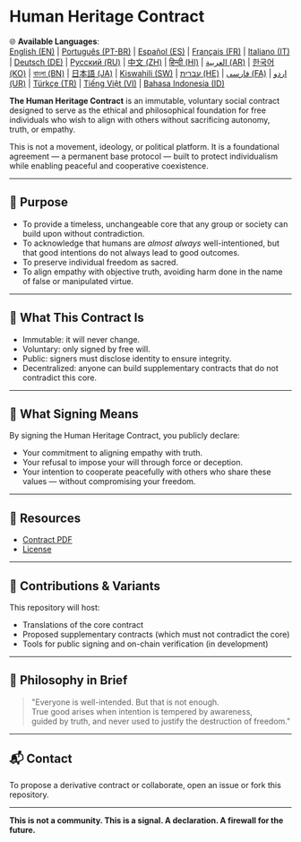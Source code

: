 
# Human Heritage Contract

🌐 **Available Languages**:  
[English (EN)](https://pedromartinscs.github.io/HumanHeritage/index.html) | [Português (PT-BR)](https://pedromartinscs.github.io/HumanHeritage/README_pt-BR.html) | [Español (ES)](https://pedromartinscs.github.io/HumanHeritage/README_es.html) | [Français (FR)](https://pedromartinscs.github.io/HumanHeritage/README_fr.html) | [Italiano (IT)](https://pedromartinscs.github.io/HumanHeritage/README_it.html) | [Deutsch (DE)](https://pedromartinscs.github.io/HumanHeritage/README_de.html) | [Русский (RU)](https://pedromartinscs.github.io/HumanHeritage/README_ru.html) | [中文 (ZH)](https://pedromartinscs.github.io/HumanHeritage/README_zh.html) | [हिन्दी (HI)](https://pedromartinscs.github.io/HumanHeritage/README_hi.html) | [العربية (AR)](https://pedromartinscs.github.io/HumanHeritage/README_ar.html) | [한국어 (KO)](https://pedromartinscs.github.io/HumanHeritage/README_ko.html) | [বাংলা (BN)](https://pedromartinscs.github.io/HumanHeritage/README_bn.html) | [日本語 (JA)](https://pedromartinscs.github.io/HumanHeritage/README_ja.html) | [Kiswahili (SW)](https://pedromartinscs.github.io/HumanHeritage/README_sw.html) | [עברית (HE)](https://pedromartinscs.github.io/HumanHeritage/README_he.html) | [فارسی (FA)](https://pedromartinscs.github.io/HumanHeritage/README_fa.html) | [اردو (UR)](https://pedromartinscs.github.io/HumanHeritage/README_ur.html) | [Türkçe (TR)](https://pedromartinscs.github.io/HumanHeritage/README_tr.html) | [Tiếng Việt (VI)](https://pedromartinscs.github.io/HumanHeritage/README_vi.html) | [Bahasa Indonesia (ID)](https://pedromartinscs.github.io/HumanHeritage/README_id.html)

**The Human Heritage Contract** is an immutable, voluntary social contract designed to serve as the ethical and philosophical foundation for free individuals who wish to align with others without sacrificing autonomy, truth, or empathy.

This is not a movement, ideology, or political platform. It is a foundational agreement — a permanent base protocol — built to protect individualism while enabling peaceful and cooperative coexistence.

---

## 🌱 Purpose

- To provide a timeless, unchangeable core that any group or society can build upon without contradiction.
- To acknowledge that humans are *almost always* well-intentioned, but that good intentions do not always lead to good outcomes.
- To preserve individual freedom as sacred.
- To align empathy with objective truth, avoiding harm done in the name of false or manipulated virtue.

---

## 📜 What This Contract Is

- Immutable: it will never change.
- Voluntary: only signed by free will.
- Public: signers must disclose identity to ensure integrity.
- Decentralized: anyone can build supplementary contracts that do not contradict this core.

---

## 🔏 What Signing Means

By signing the Human Heritage Contract, you publicly declare:

- Your commitment to aligning empathy with truth.
- Your refusal to impose your will through force or deception.
- Your intention to cooperate peacefully with others who share these values — without compromising your freedom.

---

## 📎 Resources

- [Contract PDF](https://pedromartinscs.github.io/HumanHeritage/assets/pdfs/Human_Heritage_Contract.pdf)
- [License](./LICENSE)

---

## 🤝 Contributions & Variants

This repository will host:

- Translations of the core contract
- Proposed supplementary contracts (which must not contradict the core)
- Tools for public signing and on-chain verification (in development)

---

## 🧠 Philosophy in Brief

> "Everyone is well-intended. But that is not enough.  
> True good arises when intention is tempered by awareness,  
> guided by truth, and never used to justify the destruction of freedom."

---

## 📬 Contact

To propose a derivative contract or collaborate, open an issue or fork this repository.

---

**This is not a community. This is a signal. A declaration. A firewall for the future.**
